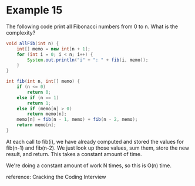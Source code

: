 # Example 15

The following code print all Fibonacci numbers from 0 to n. What is the complexity?

```java
void allFib(int n) {
	int[] memo = new int[n + 1];
	for (int i = 0; i < n; i++) {
		System.out.println("i" + ": " + fib(i, memo));
	}
}

int fib(int n, int[] memo) {
	if (n <= 0)
		return 0;
	else if (n == 1)
		return 1;
	else if (memo[n] > 0)
		return memo[n];
	memo[n] = fib(n - 1, memo) + fib(n - 2, memo);
	return memo[n];
}
```

At each call to fib(i), we have already computed and stored the values for fib(n-1) and fib(n-2). We just look up those values, sum them, store the new result, and return. This takes a constant amount of time.

We're doing a constant amount of work N times, so this is O(n) time.

reference: Cracking the Coding Interview
